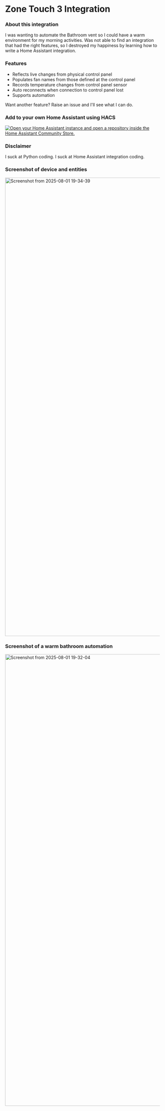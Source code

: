 # Zone Touch 3 Integration

### About this integration

I was wanting to automate the Bathroom vent so I could have a warm environment for my morning activities. Was not able to find an integration that had the right features, so I destroyed my happiness by learning how to write a Home Assistant integration.

### Features
- Reflects live changes from physical control panel
- Populates fan names from those defined at the control panel
- Records temperature changes from control panel sensor
- Auto reconnects when connection to control panel lost
- Supports automation

Want another feature? Raise an issue and I'll see what I can do.

### Add to your own Home Assistant using HACS
[![Open your Home Assistant instance and open a repository inside the Home Assistant Community Store.](https://my.home-assistant.io/badges/hacs_repository.svg)](https://my.home-assistant.io/redirect/hacs_repository/?owner=dsmackie&repository=hacs_zonetouch3&category=integration)

### Disclaimer
I suck at Python coding. I suck at Home Assistant integration coding.

### Screenshot of device and entities
<img width="2008" height="1492" alt="Screenshot from 2025-08-01 19-34-39" src="https://github.com/user-attachments/assets/c29bafbd-417f-4395-bfcb-20dc4f20be5b" />

### Screenshot of a warm bathroom automation
<img width="2146" height="1470" alt="Screenshot from 2025-08-01 19-32-04" src="https://github.com/user-attachments/assets/bd477505-ee09-4e8e-8774-9f1028908fcb" />

